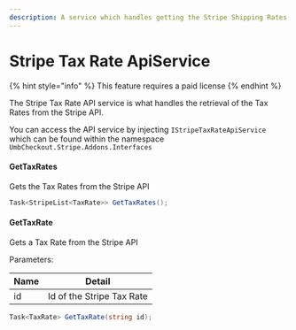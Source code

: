 ```yaml
---
description: A service which handles getting the Stripe Shipping Rates from the Stripe API
---
```


# Stripe Tax Rate ApiService

{% hint style="info" %}
This feature requires a paid license
{% endhint %}

The Stripe Tax Rate API service is what handles the retrieval of the Tax Rates from the Stripe API.

You can access the API service by injecting `IStripeTaxRateApiService` which can be found within the namespace `UmbCheckout.Stripe.Addons.Interfaces`

#### GetTaxRates

Gets the Tax Rates from the Stripe API

```csharp
Task<StripeList<TaxRate>> GetTaxRates();
```

#### GetTaxRate

Gets a Tax Rate from the Stripe API

Parameters:

| Name | Detail                    |
| ---- | ------------------------- |
| id   | Id of the Stripe Tax Rate |

```csharp
Task<TaxRate> GetTaxRate(string id);
```
